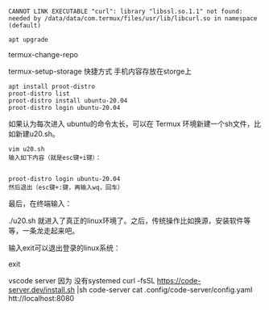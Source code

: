 

```

CANNOT LINK EXECUTABLE "curl": library "libssl.so.1.1" not found: needed by /data/data/com.termux/files/usr/lib/libcurl.so in namespace (default)

apt upgrade
```

termux-change-repo

termux-setup-storage
快捷方式 手机内容存放在storge上


```
apt install proot-distro
proot-distro list
proot-distro install ubuntu-20.04 
proot-distro login ubuntu-20.04
```

如果认为每次进入 ubuntu的命令太长，可以在 Termux 环境新建一个sh文件，比如新建u20.sh。


```
vim u20.sh
输入如下内容（就是esc键+i键）：
```


```

proot-distro login ubuntu-20.04
然后退出（esc键+:键，再输入wq，回车）
```


最后，在终端输入：

./u20.sh
就进入了真正的linux环境了。之后，传统操作比如换源，安装软件等等，一条龙走起来吧。

输入exit可以退出登录的linux系统：

exit

vscode server 因为 没有systemed
curl -fsSL https://code-server.dev/install.sh |sh
code-server
cat .config/code-server/config.yaml
htt://localhost:8080
